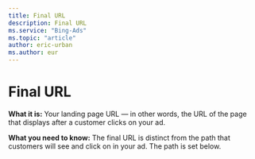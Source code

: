 ```yaml
---
title: Final URL
description: Final URL
ms.service: "Bing-Ads"
ms.topic: "article"
author: eric-urban
ms.author: eur
---
```


# Final URL

**What it is:**        Your landing page URL — in other words, the URL of the page that displays after a customer clicks on your ad.

**What you need to know:**        The final URL is distinct from the path that customers will see and click on in your ad. The path is set below.


